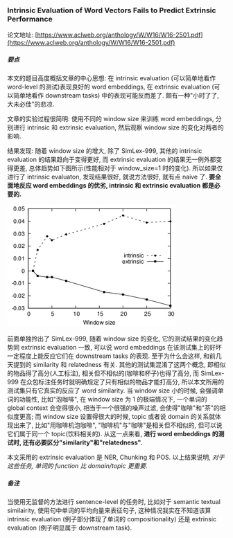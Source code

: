 ### Intrinsic Evaluation of Word Vectors Fails to Predict Extrinsic Performance

论文地址: [https://www.aclweb.org/anthology/W/W16/W16-2501.pdf](https://www.aclweb.org/anthology/W/W16/W16-2501.pdf)

##### 要点

本文的题目高度概括文章的中心思想: 在 intrinsic evaluation (可以简单地看作 word-level 的测试)表现良好的 word embeddings, 在 extrinsic evaluation (可以简单地看作 downstream tasks) 中的表现可能反而差了. 颇有一种"小时了了, 大未必佳"的悲凉.

文章的实验过程很简明: 使用不同的 window size 来训练 word embeddings, 分别进行 intrinsic 和 extrinsic evaluation, 然后观察 window size 的变化对两者的影响.

结果发现: 随着 window size 的增大, 除了 SimLex-999, 其他的 intrinsic evaluation 的结果趋向于变得更好, 而 extrinsic evaluation 的结果无一例外都变得更差, 总体趋势如下图所示(性能相对于 window_size=1 时的变化). 所以如果仅进行了 intrinsic evaluaton, 发现结果很好, 就说方法很好, 就有点 naive 了. **要全面地反应 word embeddings 的优劣, intrinsic 和 extrinsic evaluation 都是必要的.**

![intrinsic_vs_extrinsic.png](../../img/201901/intrinsic_vs_extrinsic.png)

前面单独拎出了 SimLex-999, 随着 window size 的变化, 它的测试结果的变化趋势同 extrinsic evaluation 一致, 可以说 word embeddings 在该测试集上的好坏一定程度上能反应它们在 downstream tasks 的表现. 至于为什么会这样, 和前几天提到的 similarity 和 relatedness 有关. 其他的测试集混淆了这两个概念, 即相似的物品得了高分(人工标注), 相关但不相似的(咖啡和杯子)也得了高分, 而 SimLex-999 在众包标注任务时就明确规定了只有相似的物品才能打高分, 所以本文所用的测试集只有它真实的反应了 word similarity. 当 window size 小的时候, 会强调单词的功能性, 比如"泡咖啡", 在 window size 为 1 的极端情况下, 一个单词的 global context 会变得很小, 相当于一个很强的噪声过滤, 会使得"咖啡"和"茶"的相似度更高; 而 window size 设置得很大的时候, topic 或者说 domain 的关系就体现出来了, 比如"用咖啡机泡咖啡", "咖啡机"与"咖啡"是相关但不相似的, 但可以说它们属于同一个 topic(饮料相关的). 从这一点来看, **进行 word embeddings 的测试时, 还有必要区分"similarity"和"relatedness".**

本文采用的 extrinsic evaluation 是 NER, Chunking 和 POS. 以上结果说明, *对于这些任务, 单词的 function 比 domain/topic 更重要*.

##### 备注

当使用无监督的方法进行 sentence-level 的任务时, 比如对于 semantic textual similairity, 使用句中单词的平均向量来表征句子, 这种情况我实在不知道该算 intrinsic evaluation (例子部分体现了单词的 compositionality) 还是 extrinsic evaluation (例子明显属于 downstream task).
